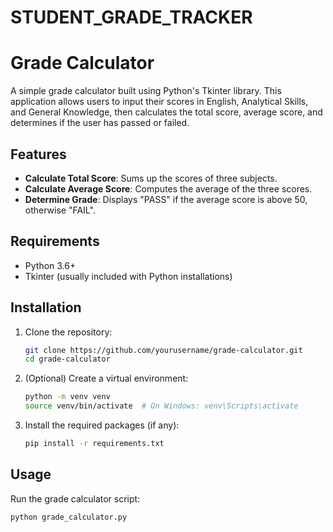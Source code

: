 # STUDENT_GRADE_TRACKER
# Grade Calculator

A simple grade calculator built using Python's Tkinter library. This application allows users to input their scores in English, Analytical Skills, and General Knowledge, then calculates the total score, average score, and determines if the user has passed or failed.

## Features

- **Calculate Total Score**: Sums up the scores of three subjects.
- **Calculate Average Score**: Computes the average of the three scores.
- **Determine Grade**: Displays "PASS" if the average score is above 50, otherwise "FAIL".

## Requirements

- Python 3.6+
- Tkinter (usually included with Python installations)

## Installation

1. Clone the repository:

    ```bash
    git clone https://github.com/yourusername/grade-calculator.git
    cd grade-calculator
    ```

2. (Optional) Create a virtual environment:

    ```bash
    python -m venv venv
    source venv/bin/activate  # On Windows: venv\Scripts\activate
    ```

3. Install the required packages (if any):

    ```bash
    pip install -r requirements.txt
    ```

## Usage

Run the grade calculator script:

```bash
python grade_calculator.py
